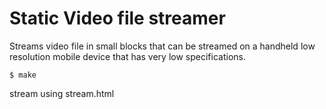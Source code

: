 # Static Video file streamer

Streams video file in small blocks that can be streamed on a handheld low resolution mobile device that has very low specifications.
```
$ make
```

stream using stream.html
